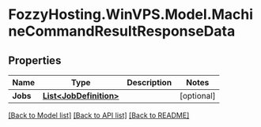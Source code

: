 # FozzyHosting.WinVPS.Model.MachineCommandResultResponseData
## Properties

Name | Type | Description | Notes
------------ | ------------- | ------------- | -------------
**Jobs** | [**List&lt;JobDefinition&gt;**](JobDefinition.md) |  | [optional] 

[[Back to Model list]](../README.md#documentation-for-models) [[Back to API list]](../README.md#documentation-for-api-endpoints) [[Back to README]](../README.md)

